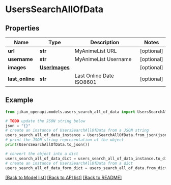 # UsersSearchAllOfData


## Properties

Name | Type | Description | Notes
------------ | ------------- | ------------- | -------------
**url** | **str** | MyAnimeList URL | [optional] 
**username** | **str** | MyAnimeList Username | [optional] 
**images** | [**UserImages**](UserImages.md) |  | [optional] 
**last_online** | **str** | Last Online Date ISO8601 | [optional] 

## Example

```python
from jikan_openapi.models.users_search_all_of_data import UsersSearchAllOfData

# TODO update the JSON string below
json = "{}"
# create an instance of UsersSearchAllOfData from a JSON string
users_search_all_of_data_instance = UsersSearchAllOfData.from_json(json)
# print the JSON string representation of the object
print(UsersSearchAllOfData.to_json())

# convert the object into a dict
users_search_all_of_data_dict = users_search_all_of_data_instance.to_dict()
# create an instance of UsersSearchAllOfData from a dict
users_search_all_of_data_form_dict = users_search_all_of_data.from_dict(users_search_all_of_data_dict)
```
[[Back to Model list]](../README.md#documentation-for-models) [[Back to API list]](../README.md#documentation-for-api-endpoints) [[Back to README]](../README.md)


